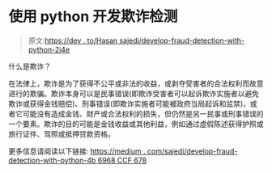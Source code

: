 # 使用 python 开发欺诈检测

> 原文:[https://dev . to/Hasan sajedi/develop-fraud-detection-with-python-2i4e](https://dev.to/hasansajedi/develop-fraud-detection-with-python-2i4e)

什么是欺诈？

在法律上，欺诈是为了获得不公平或非法的收益，或剥夺受害者的合法权利而故意进行的欺骗。欺诈本身可以是民事错误(即欺诈受害者可以起诉欺诈实施者以避免欺诈或获得金钱赔偿)、刑事错误(即欺诈实施者可能被政府当局起诉和监禁)，或者它可能没有造成金钱、财产或合法权利的损失，但仍然是另一民事或刑事错误的一个要素。欺诈的目的可能是金钱收益或其他利益，例如通过虚假陈述获得护照或旅行证件、驾照或抵押贷款资格。

更多信息请阅读以下链接:
[https://medium . com/sajedi/develop-fraud-detection-with-python-4b 6968 CCF 678](https://medium.com/sajedi/develop-fraud-detection-with-python-4b6968ccf678)